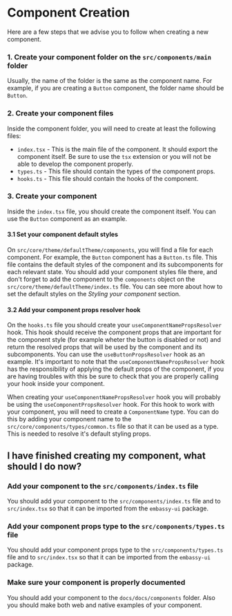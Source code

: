 # Component Creation

Here are a few steps that we advise you to follow when creating a new component.

### 1. Create your component folder on the `src/components/main` folder
Usually, the name of the folder is the same as the component name. For example, if you are creating a `Button` component, the folder name should be `Button`.

### 2. Create your component files
Inside the component folder, you will need to create at least the following files:
- `index.tsx` - This is the main file of the component. It should export the component itself. Be sure to use the `tsx` extension or you will not be able to develop the component properly.
- `types.ts` - This file should contain the types of the component props.
- `hooks.ts` - This file should contain the hooks of the component.

### 3. Create your component
Inside the `index.tsx` file, you should create the component itself. You can use the `Button` component as an example.

#### 3.1 Set your component default styles
On `src/core/theme/defaultTheme/components`, you will find a file for each component. For example, the `Button` component has a `Button.ts` file. This file contains the default styles of the component and its subcomponents for each relevant state. You should add your component styles file there, and don't forget to add the component to the `components` object on the `src/core/theme/defaultTheme/index.ts` file. You can see more about how to set the default styles on the _Styling your component_ section.

#### 3.2 Add your component props resolver hook
On the `hooks.ts` file you should create your `useComponentNamePropsResolver` hook. This hook should receive the component props that are important for the component style (for example wheter the button is disabled or not) and return the resolved props that will be used by the component and its subcomponents. You can use the `useButtonPropsResolver` hook as an example. It's important to note that the `useComponentNamePropsResolver` hook has the responsibility of applying the default props of the component, if you are having troubles with this be sure to check that you are properly calling your hook inside your component.

When creating your `useComponentNamePropsResolver` hook you will probably be using the `useComponentPropsResolver` hook. For this hook to work with your component, you will need to create a `ComponentName` type. You can do this by adding your component name to the `src/core/components/types/common.ts` file so that it can be used as a type. This is needed to resolve it's default styling props.

## I have finished creating my component, what should I do now?

###  Add your component to the `src/components/index.ts` file
You should add your component to the `src/components/index.ts` file and to `src/index.tsx` so that it can be imported from the `embassy-ui` package.

###  Add your component props type to the `src/components/types.ts` file
You should add your component props type to the `src/components/types.ts` file and to `src/index.tsx` so that it can be imported from the `embassy-ui` package.

### Make sure your component is properly documented
You should add your component to the `docs/docs/components` folder.
Also you should make both web and native examples of your component. 